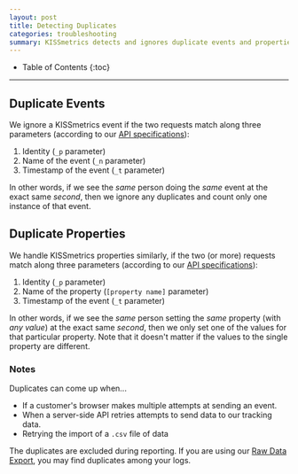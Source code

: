 ```yaml
---
layout: post
title: Detecting Duplicates
categories: troubleshooting
summary: KISSmetrics detects and ignores duplicate events and properties.
---
```

* Table of Contents
{:toc}
* * *

## Duplicate Events

We ignore a KISSmetrics event if the two requests match along three parameters (according to our [API specifications][specs]):

1. Identity (`_p` parameter)
2. Name of the event (`_n` parameter)
3. Timestamp of the event (`_t` parameter)

In other words, if we see the *same* person doing the *same* event at the exact same *second*, then we ignore any duplicates and count only one instance of that event.

## Duplicate Properties

We handle KISSmetrics properties similarly, if the two (or more) requests match along three parameters (according to our [API specifications][specs]):

1. Identity (`_p` parameter)
2. Name of the property (`[property name]` parameter)
3. Timestamp of the event (`_t` parameter)

In other words, if we see the *same* person setting the *same* property (with *any value*) at the exact same *second*, then we only set one of the values for that particular property. Note that it doesn't matter if the values to the single property are different.

<!--

### Exception: Beacon API

Nearly all of our APIs already include the timestamp (`_t` parameter) in each request to our tracking server. However, our Beacon API generally *does not*, because you won't know the time each person sees the Beacon. That's fine - we can use the time that the tracking server got the event.

However, ***when it's up to our tracking servers to determine the time, we may ignore duplicate requests when they come within 5 minutes of each other.***

As an example, suppose you have a Beacon in a marketing email, to trigger an event for "Viewed Email".

* I open the email, initially triggering the "Viewed Email" event.
* I close the email right away, but open it again in 3 minutes. I don't trigger any events because I did the same event twice within 5 minutes.
* I close the email again, but check it again an hour later. I trigger "Viewed Email" for the second time.

To reiterate: ***when it's up to our tracking servers to determine the time***, we ignore duplicate requests when they come within 5 minutes of each other. This usually happens only with the Beacon API, because our other APIs do specify the timestamp.

*Technical notes: If you send the exact same request to the same tracking server (which is not guaranteed since we have many servers and load balance between them) the server may respond with an HTTP 304 response instead of an HTTP 200 response. The event is actually still logged, but will be ignored (since the HTTP status is 304). This only happens if the client (such as a browser) sends an If-Modified header and the same request hits the same server within 5 minutes. These 304 requests are hidden in Live and our other reports.*

-->

### Notes

Duplicates can come up when...

* If a customer's browser makes multiple attempts at sending an event.
* When a server-side API retries attempts to send data to our tracking data.
* Retrying the import of a `.csv` file of data

The duplicates are excluded during reporting. If you are using our [Raw Data Export][export], you may find duplicates among your logs.

[specs]: /apis/specifications
[beacon]: /apis/beacon
[export]: /apis/data